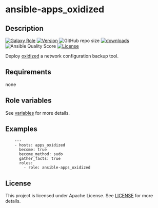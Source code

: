 # ansible-apps_oxidized

## Description

[![Galaxy Role](https://img.shields.io/badge/galaxy-apps_oxidized-purple?style=flat)](https://galaxy.ansible.com/lotusnoir/apps_oxidized)
[![Version](https://img.shields.io/github/release/lotusnoir/ansible-apps_oxidized.svg)](https://github.com/lotusnoir/ansible-apps_oxidized/releases/latest)
![GitHub repo size](https://img.shields.io/github/repo-size/lotusnoir/ansible-apps_oxidized?color=orange&style=flat)
[![downloads](https://img.shields.io/ansible/role/d/52300)](https://galaxy.ansible.com/lotusnoir/apps_oxidized)
![Ansible Quality Score](https://img.shields.io/ansible/quality/52300)
[![License](https://img.shields.io/badge/license-Apache--2.0-brightgreen?style=flat)](https://opensource.org/licenses/Apache-2.0)

Deploy [oxidized](https://github.com/ytti/oxidized) a network configuration backup tool.

## Requirements

none

## Role variables

See [variables](/defaults/main.yml) for more details.

## Examples

        ---
        - hosts: apps_oxidized
          become: true
          become_method: sudo
          gather_facts: true
          roles:
            - role: ansible-apps_oxidized


## License

This project is licensed under Apache License. See [LICENSE](/LICENSE) for more details.

